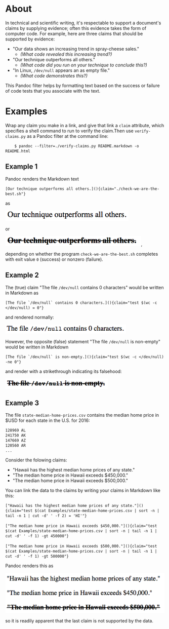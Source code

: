 # About

In technical and scientific writing, it's respectable to support a document's claims by supplying evidence; often this evidence takes the form of computer code. For example, here are three claims that should be supported by evidence:

- "Our data shows an increasing trend in spray-cheese sales." 
    - *(What code revealed this increasing trend?)*
- "Our technique outperforms all others." 
    - *(What code did you run on your technique to conclude this?)*
- "In Linux, `/dev/null` appears an as empty file." 
    - *(What code demonstrates this?)*

This Pandoc filter helps by formatting text based on the success or failure of code tests that you associate with the text. 

# Examples

Wrap any claim you make in a link, and give that link a `claim` attribute, which specifies a shell command to run to verify the claim.Then use `verify-claims.py` as a Pandoc filter at the command line:

        $ pandoc --filter=./verify-claims.py README.markdown -o README.html

## Example 1

Pandoc renders the Markdown text

    [Our technique outperforms all others.](){claim="./check-we-are-the-best.sh"}

as 

![](Images/success.png)

or

![](Images/failure.png),

depending on whether the program `check-we-are-the-best.sh` completes with exit value `0` (success) or nonzero (failure).


## Example 2


The (true) claim "The file `/dev/null` contains 0 characters" would be written in Markdown as

    [The file `/dev/null` contains 0 characters.](){claim="test $(wc -c </dev/null) = 0"}

and rendered normally:

![](Images/null0.png)

However, the opposite (false) statement "The file `/dev/null` is non-empty" would be written in Markdown

    [The file `/dev/null` is non-empty.](){claim="test $(wc -c </dev/null) -ne 0"}

and render with a strikethrough indicating its falsehood:

![](Images/null1.png)



## Example 3

The file `state-median-home-prices.csv` contains the median home price in $USD for each state in the U.S. for 2016:

    128969 AL
    241750 AK
    147669 AZ
    120560 AR
    ...

Consider the folowing claims: 

- "Hawaii has the highest median home prices of any state."
- "The median home price in Hawaii exceeds $450,000."
- "The median home price in Hawaii exceeds $500,000."


You can link the data to the claims by writing your claims in Markdown like this:

    ["Hawaii has the highest median home prices of any state."](){claim="test $(cat Examples/state-median-home-prices.csv | sort -n | tail -n 1 | cut -d' ' -f 2) = 'HI'"}

    ["The median home price in Hawaii exceeds $450,000."](){claim="test $(cat Examples/state-median-home-prices.csv | sort -n | tail -n 1 | cut -d' ' -f 1) -gt 450000"}

    ["The median home price in Hawaii exceeds $500,000."](){claim="test $(cat Examples/state-median-home-prices.csv | sort -n | tail -n 1 | cut -d' ' -f 1) -gt 500000"}

Pandoc renders this as

![](Images/home-prices.png)

so it is readily apparent that the last claim is not supported by the data.

